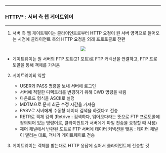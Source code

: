 -----
### HTTP/* : 서버 측 웹 게이트웨이
-----
1. 서버 측 웹 게이트웨이는 클라이언트로부터 HTTP 요청이 원 서버 영역으로 들어오는 시점에 클라이언트 측의 HTTP 요청을 외래 프로토콜로 전환
<div align="center">
<img src="https://github.com/user-attachments/assets/e7379d2d-6def-4e94-a5c3-9041dc10cb4b">
</div>

   - 게이트웨이는 원 서버의 FTP 포트(21 포트)로 FTP 커넥션을 연결하고, FTP 프로토콜을 통해 객체를 가져옴

2. 게이트웨이의 역할
   - USER와 PASS 명령을 보내 서버에 로그인
   - 서버에 적절한 디렉토리를 변경하기 위해 CWD 명령을 내림
   - 다운로드 형식을 ASCII로 설정
   - MDTM으로 문서 최근 수정 시간을 가져옴
   - PASV로 서버에게 수동형 데이터 검색을 하겠다고 전송
   - RETR로 객체 검색 (Retrive : 검색하다, 읽어오다라는 뜻으로 FTP 프로토콜에 정의되어 있는 명령어로, 클라이언트가 서버에게 파일 전송을 요청할 때 사용)
   - 제어 채널에서 반환된 포트로 FTP 서버에 데이터 커넥션을 맺음 : 데이터 채널이 열리는 대로, 객체가 게이트웨이로 전송

3. 게이트웨이는 객체를 받는대로 HTTP 응답에 실어서 클라이언트에 전송할 것
